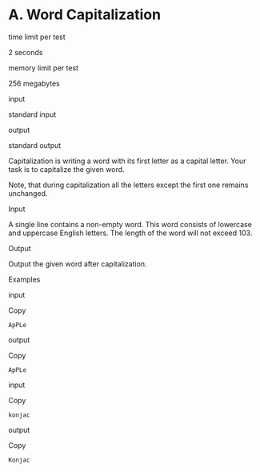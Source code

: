 # A. Word Capitalization

time limit per test

2 seconds

memory limit per test

256 megabytes

input

standard input

output

standard output

Capitalization is writing a word with its first letter as a capital letter. Your task is to capitalize the given word.

Note, that during capitalization all the letters except the first one remains unchanged.

Input

A single line contains a non-empty word. This word consists of lowercase and uppercase English letters. The length of the word will not exceed 103.

Output

Output the given word after capitalization.

Examples

input

Copy

```
ApPLe
```

output

Copy

```
ApPLe
```

input

Copy

```
konjac
```

output

Copy

```
Konjac
```